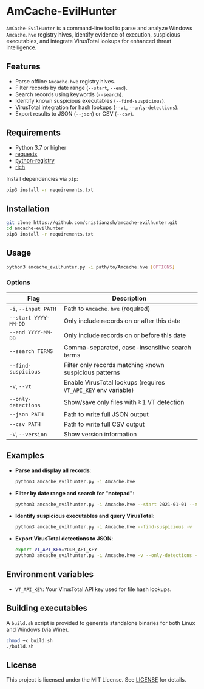 # AmCache-EvilHunter

`AmCache-EvilHunter` is a command-line tool to parse and analyze Windows `Amcache.hve` registry hives, identify evidence of execution, suspicious executables, and integrate VirusTotal lookups for enhanced threat intelligence.

## Features

* Parse offline `Amcache.hve` registry hives.
* Filter records by date range (`--start`, `--end`).
* Search records using keywords (`--search`).
* Identify known suspicious executables (`--find-suspicious`).
* VirusTotal integration for hash lookups (`--vt`, `--only-detections`).
* Export results to JSON (`--json`) or CSV (`--csv`).

## Requirements

* Python 3.7 or higher
* [requests](https://pypi.org/project/requests/)
* [python-registry](https://pypi.org/project/python-registry/)
* [rich](https://pypi.org/project/rich/)

Install dependencies via `pip`:

```bash
pip3 install -r requirements.txt
```

## Installation

```bash
git clone https://github.com/cristianzsh/amcache-evilhunter.git
cd amcache-evilhunter
pip3 install -r requirements.txt
```

## Usage

```bash
python3 amcache_evilhunter.py -i path/to/Amcache.hve [OPTIONS]
```

### Options

| Flag                 | Description                                                    |
| -------------------- | -------------------------------------------------------------- |
| `-i`, `--input PATH` | Path to `Amcache.hve` (required)                               |
| `--start YYYY-MM-DD` | Only include records on or after this date                     |
| `--end YYYY-MM-DD`   | Only include records on or before this date                    |
| `--search TERMS`     | Comma-separated, case-insensitive search terms                 |
| `--find-suspicious`  | Filter only records matching known suspicious patterns         |
| `-v`, `--vt`         | Enable VirusTotal lookups (requires `VT_API_KEY` env variable) |
| `--only-detections`  | Show/save only files with ≥1 VT detection                      |
| `--json PATH`        | Path to write full JSON output                                 |
| `--csv PATH`         | Path to write full CSV output                                  |
| `-V`, `--version`    | Show version information                                       |

## Examples

* **Parse and display all records**:

  ```bash
  python3 amcache_evilhunter.py -i Amcache.hve
  ```

* **Filter by date range and search for "notepad"**:

  ```bash
  python3 amcache_evilhunter.py -i Amcache.hve --start 2021-01-01 --end 2021-12-31 --search notepad
  ```

* **Identify suspicious executables and query VirusTotal**:

  ```bash
  python3 amcache_evilhunter.py -i Amcache.hve --find-suspicious -v
  ```

* **Export VirusTotal detections to JSON**:

  ```bash
  export VT_API_KEY=YOUR_API_KEY
  python3 amcache_evilhunter.py -i Amcache.hve -v --only-detections --json detections.json
  ```

## Environment variables

* `VT_API_KEY`: Your VirusTotal API key used for file hash lookups.

## Building executables

A `build.sh` script is provided to generate standalone binaries for both Linux and Windows (via Wine).

```bash
chmod +x build.sh
./build.sh
```

## License

This project is licensed under the MIT License. See [LICENSE](LICENSE) for details.
